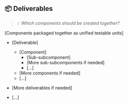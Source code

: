 ## 📦 Deliverables
> 💡 *Which components should be created together?*

[Components packaged together as unified testable units]

- [Deliverable]
    - [Component]
        - [Sub-subcomponent]
        - [More sub-subcomponents if needed]
        - [...]
    - [More components if needed]
    - [...]

- [More deliverables if needed]

- [...]
